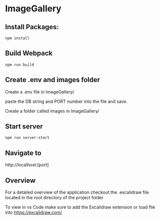 # ImageGallery

## Install Packages:
```npm install```

## Build Webpack
```npm run build```

## Create .env and images folder
Create a .env file in ImageGallery/

paste the DB string and PORT number into the file and save.

Create a folder called images in ImageGallery/



## Start server 
```npm run server-start```

## Navigate to 
 http://localhost:[port]

## Overview 
For a detailed overview of the application checkout the .excalidraw file 
located in the root directory of the project folder

To view in vs Code make sure to add the Excalidraw extension 
or load file into https://excalidraw.com/
